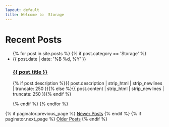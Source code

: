 ```yaml
---
layout: default
title: Welcome to  Storage
---
```


<div class="home" id="home">
 <h1 class="pageTitle">Recent Posts</h1>
  <ul class="posts noList">
    {% for post in site.posts %}
      {% if post.category == 'Storage' %}
        <li>
          <span class="date">{{ post.date | date: '%B %d, %Y' }}</span>
          <h3><a class="post-link" href="{{ post.url | prepend: site.baseurl }}">{{ post.title }}</a></h3>
          <p class="description">{% if post.description %}{{ post.description | strip_html | strip_newlines | truncate: 250 }}{% else %}{{ post.content | strip_html | strip_newlines | truncate: 250 }}{% endif %}</p>
        </li>
      {% endif %}
    {% endfor %}
  </ul>
 
  <!-- Pagination links -->
  <div class="pagination">
    {% if paginator.previous_page %}
      <a href="{{ paginator.previous_page_path | prepend: site.baseurl }}" class="previous button__outline">Newer Posts</a> 
    {% endif %}
    {% if paginator.next_page %}
      <a href="{{ paginator.next_page_path | prepend: site.baseurl }}" class="next button__outline">Older Posts</a>
    {% endif %}
  </div>
</div>
